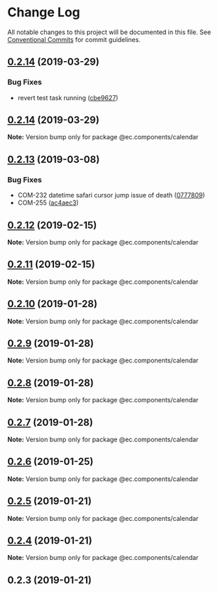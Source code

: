 # Change Log

All notable changes to this project will be documented in this file.
See [Conventional Commits](https://conventionalcommits.org) for commit guidelines.

## [0.2.14](https://github.com/entrecode/ec.components/compare/@ec.components/calendar@0.2.14...@ec.components/calendar@0.2.14) (2019-03-29)


### Bug Fixes

* revert test task running ([cbe9627](https://github.com/entrecode/ec.components/commit/cbe9627))





## [0.2.14](https://github.com/entrecode/ec.components/compare/@ec.components/calendar@0.2.13...@ec.components/calendar@0.2.14) (2019-03-29)

**Note:** Version bump only for package @ec.components/calendar





## [0.2.13](https://github.com/entrecode/ec.components/compare/@ec.components/calendar@0.2.12...@ec.components/calendar@0.2.13) (2019-03-08)


### Bug Fixes

* COM-232 datetime safari cursor jump issue of death ([0777809](https://github.com/entrecode/ec.components/commit/0777809))
* COM-255 ([ac4aec3](https://github.com/entrecode/ec.components/commit/ac4aec3))





## [0.2.12](https://github.com/entrecode/ec.components/compare/@ec.components/calendar@0.2.11...@ec.components/calendar@0.2.12) (2019-02-15)

**Note:** Version bump only for package @ec.components/calendar





## [0.2.11](https://github.com/entrecode/ec.components/compare/@ec.components/calendar@0.2.10...@ec.components/calendar@0.2.11) (2019-02-15)

**Note:** Version bump only for package @ec.components/calendar





## [0.2.10](https://github.com/entrecode/ec.components/compare/@ec.components/calendar@0.2.9...@ec.components/calendar@0.2.10) (2019-01-28)

**Note:** Version bump only for package @ec.components/calendar





## [0.2.9](https://github.com/entrecode/ec.components/compare/@ec.components/calendar@0.2.8...@ec.components/calendar@0.2.9) (2019-01-28)

**Note:** Version bump only for package @ec.components/calendar





## [0.2.8](https://github.com/entrecode/ec.components/compare/@ec.components/calendar@0.2.7...@ec.components/calendar@0.2.8) (2019-01-28)

**Note:** Version bump only for package @ec.components/calendar





## [0.2.7](https://github.com/entrecode/ec.components/compare/@ec.components/calendar@0.2.6...@ec.components/calendar@0.2.7) (2019-01-28)

**Note:** Version bump only for package @ec.components/calendar





## [0.2.6](https://github.com/entrecode/ec.components/compare/@ec.components/calendar@0.2.5...@ec.components/calendar@0.2.6) (2019-01-25)

**Note:** Version bump only for package @ec.components/calendar





## [0.2.5](https://github.com/entrecode/ec.components/compare/@ec.components/calendar@0.2.4...@ec.components/calendar@0.2.5) (2019-01-21)

**Note:** Version bump only for package @ec.components/calendar





## [0.2.4](https://github.com/entrecode/ec.components/compare/@ec.components/calendar@0.2.3...@ec.components/calendar@0.2.4) (2019-01-21)

**Note:** Version bump only for package @ec.components/calendar





## 0.2.3 (2019-01-21)
